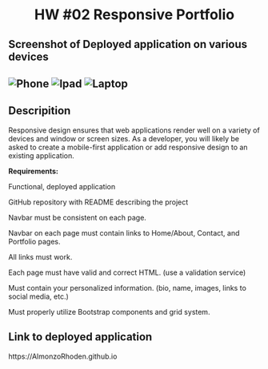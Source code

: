 <h1 align = "center" > HW #02 Responsive Portfolio </h1>

<h2>Screenshot of Deployed application on various devices<h2>
  
![Phone](https://user-images.githubusercontent.com/61447353/98746707-fd29e000-2383-11eb-82cd-e5504ba5d90a.png)
![Ipad](https://user-images.githubusercontent.com/61447353/98746283-29912c80-2383-11eb-8160-029212a45973.png)
![Laptop](https://user-images.githubusercontent.com/61447353/98746294-2dbd4a00-2383-11eb-9f01-56a3397ab3e8.png)

<h2> Descripition </h2>

Responsive design ensures that web applications render well on a variety of devices and window or screen sizes. As a developer, you will likely be asked to create a mobile-first application or add responsive design to an existing application.

<strong>Requirements:</strong>

Functional, deployed application

GitHub repository with README describing the project

Navbar must be consistent on each page.

Navbar on each page must contain links to Home/About, Contact, and Portfolio pages.

All links must work.

Each page must have valid and correct HTML. (use a validation service)

Must contain your personalized information. (bio, name, images, links to social media, etc.)

Must properly utilize Bootstrap components and grid system.

<h2> Link to deployed application</h2> https://AlmonzoRhoden.github.io
